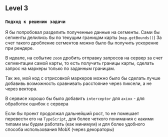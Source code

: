 ## Level 3
### `Подход к решению задачи`
Я бы попробовал разделить полученные данные на сегменты. 
Сами бы сегменты делились бы по текущим границам карты (`map.getBounds()`)
За счет такого дробление сегментов можно было бы получить ускорение при рендере.

В идеале, на событие `zoom` дробить отправку запросов на сервер за счет сегментации самой карты,
то есть получить границы карты, сделать запрос на маркеры только по заданным границам.

Так же, мой код с отрисовкой маркеров можно было бы сделать лучше
добавивь возможность сравнивать расстояние через пиксели, а не через вектора.

В сервисе хорошо бы было добавить `interceptor` для `axiox` - для обработок ошибок c сервера

Если бы проект продолжал дальнейший рост, то не помешает перевести его на `TypeScript`, для более четкого понимания с какими типами мы будем работать (как минимум) и для более удобного способа использования MobX (через декораторы)
